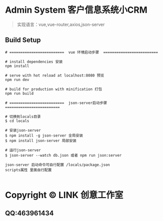 # Admin System 客户信息系统小CRM

> 实现语言：vue,vue-router,axios,json-server

## Build Setup

``` 
# =========================  vue 环境启动步骤  =========================

# install dependencies 安装
npm install

# serve with hot reload at localhost:8080 预览
npm run dev

# build for production with minification 打包
npm run build

# =========================  json-server启动步骤  =========================

# 切换到locals目录
$ cd locals 

# 安装json-server
$ npm install -g json-server 全局安装
$ npm install json-server 局部安装

# 运行json-server
$ json-server --watch db.json 或者 npm run json:server

json-server 启动命令可自行配置 /locals/package.json
scripts属性 里面自行配置


```
# Copyright © LINK 创意工作室

## QQ:463961434
